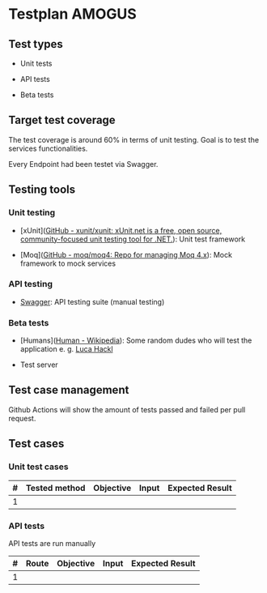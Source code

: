 # Testplan AMOGUS



## Test types

- Unit tests

- API tests

- Beta tests



## Target test coverage

The test coverage is around 60% in terms of unit testing. Goal is to test the services functionalities.

Every Endpoint had been testet via Swagger.



## Testing tools

### Unit testing

- [xUnit]([GitHub - xunit/xunit: xUnit.net is a free, open source, community-focused unit testing tool for .NET.](https://github.com/xunit/xunit "https://github.com/xunit/xunit")): Unit test framework

- [Moq]([GitHub - moq/moq4: Repo for managing Moq 4.x](https://github.com/moq/moq4 "https://github.com/moq/moq4")): Mock framework to mock services

### API testing

- [Swagger](https://swagger.io/): API testing suite (manual testing)

### Beta tests

- [Humans]([Human - Wikipedia](https://en.wikipedia.org/wiki/Human)): Some random dudes who will test the application e. g. [Luca Hackl](https://luca.hackl.digital/)

- Test server



## Test case management

Github Actions will show the amount of tests passed and failed per pull request.



## Test cases

### Unit test cases

| #   | Tested method | Objective | Input | Expected Result |
| --- | ------------- | --------- | ----- | --------------- |
| 1   |               |           |       |                 |



### API tests

API tests are run manually

| #   | Route | Objective | Input | Expected Result |
| --- | ----- | --------- | ----- | --------------- |
| 1   |       |           |       |                 |


